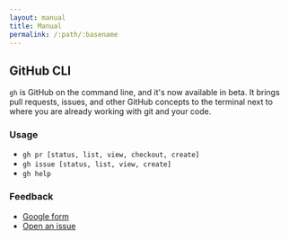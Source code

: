 ```yaml
---
layout: manual
title: Manual
permalink: /:path/:basename
---
```


## GitHub CLI

`gh` is GitHub on the command line, and it's now available in beta. It brings pull requests, issues, and other GitHub concepts to the terminal next to where you are already working with git and your code.

### Usage

- `gh pr [status, list, view, checkout, create]`
- `gh issue [status, list, view, create]`
- `gh help`

### Feedback
- [Google form](https://forms.gle/umxd3h31c7aMQFKG7)
- [Open an issue](https://github.com/cli/cli/issues/new/)
